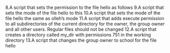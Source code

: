 8.A script that sets the permission to the file hello as follows
9.A script that sets the mode of the file hello to this
10.A script that sets the mode of the file hello the same as olleh’s mode
11.A script that adds execute permission to all subdirectories of the current directory for the owner, the group owner and all other users. Regular files should not be changed
12.A script that creates a directory called my_dir with permissions 751 in the working directory
13.A script that changes the group owner to school for the file hello
